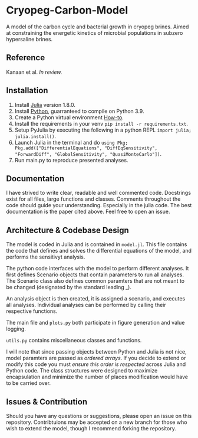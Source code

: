 # Cryopeg-Carbon-Model
A model of the carbon cycle and bacterial growth in cryopeg brines. Aimed at constraining the energetic kinetics of microbial populations in subzero hypersaline brines.

## Reference
Kanaan et al. _In review._

## Installation
1. Install [Julia](https://julialang.org/downloads/) version 1.8.0.
2. Install [Python](https://www.python.org/downloads/), guarranteed to compile on Python 3.9.
3. Create a Python virtual environment [How-to](https://docs.python.org/3/library/venv.html).
4. Install the requirements in your venv `pip install -r requirements.txt`.
5. Setup PyJulia by executing the following in a python REPL `import julia; julia.install()`.
6. Launch Julia in the terminal and do `using Pkg; Pkg.add(["DifferentialEquations", "DiffEqSensitivity", "ForwardDiff", "GlobalSensitivity", "QuasiMonteCarlo"])`.
7. Run main.py to reproduce presented analyses.

## Documentation
I have strived to write clear, readable and well commented code. Docstrings exist for all files, large functions and classes. 
Comments throughout the code should guide your understanding. Especially in the julia code.
The best documentation is the paper cited above. Feel free to open an issue.

## Architecture & Codebase Design
The model is coded in Julia and is contained in `model.jl`. This file contains the code that defines and solves the differential equations of the model, and performs the sensitivyt analysis.

The python code interfaces with the model to perform different analyses. It first defines Scenario objects that contain parameters to run all analyses. The Scenario class also defines common paramters that are not meant to be changed (designated by the standard leading _).

An analysis object is then created, it is assigned a scenario, and executes all analyses. Individual analyses can be performed by calling their respective functions.

The main file and `plots.py` both participate in figure generation and value logging. 

`utils.py` contains miscellaneous classes and functions.

I will note that since passing objects between Python and Julia is not nice, model paramters are passed as *ordered arrays*. If you decide to extend or modify this code you must *ensure this order is respected* across Julia and Python code. The class structures were designed to maximize encapsulation and minimize the number of places modification would have to be carried over.

## Issues & Contribution
Should you have any questions or suggestions, please open an issue on this repository. Contribtuions may be accepted on a new branch for those who wish to extend the model, though I recommend forking the repository.
